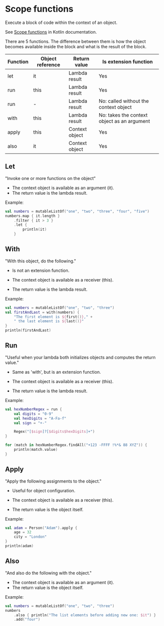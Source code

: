 # Scope functions

Execute a block of code within the context of an object.

See [Scope functions](https://kotlinlang.org/docs/scope-functions.html) in Kotlin documentation.

There are 5 functions. The difference between them is how the object becomes available inside the block
and what is the result of the block.

|Function|Object reference|Return value|Is extension function|
|---|---|---|---|
|let|it|Lambda result|Yes|
|run|this|Lambda result|Yes|
|run|-|Lambda result|No: called without the context object|
|with|this|Lambda result|No: takes the context object as an argument|
|apply|this|Context object|Yes|
|also|it|Context object|Yes|

## Let

"Invoke one or more functions on the object"

* The context object is available as an argument (it).
* The return value is the lambda result.

Example:
```kotlin
val numbers = mutableListOf("one", "two", "three", "four", "five")
numbers.map { it.length }
    .filter { it > 3 }
    .let {
        println(it)
    } 
```

## With

"With this object, do the following."

* Is not an extension function.


* The context object is available as a receiver (this).
* The return value is the lambda result.

Example:
```kotlin
val numbers = mutableListOf("one", "two", "three")
val firstAndLast = with(numbers) {
    "The first element is ${first()}," +
    " the last element is ${last()}"
}
println(firstAndLast)
```

## Run

"Useful when your lambda both initializes objects and computes the return value."

* Same as 'with', but is an extension function.


* The context object is available as a receiver (this).
* The return value is the lambda result.

Example:
```kotlin
val hexNumberRegex = run {
    val digits = "0-9"
    val hexDigits = "A-Fa-f"
    val sign = "+-"

    Regex("[$sign]?[$digits$hexDigits]+")
}

for (match in hexNumberRegex.findAll("+123 -FFFF !%*& 88 XYZ")) {
    println(match.value)
}
```

## Apply

"Apply the following assignments to the object."

* Useful for object configuration.


* The context object is available as a receiver (this).
* The return value is the object itself.

Example:
```kotlin
val adam = Person("Adam").apply {
    age = 32
    city = "London"        
}
println(adam)
```

## Also

"And also do the following with the object."

* The context object is available as an argument (it).
* The return value is the object itself.

Example:
```kotlin
val numbers = mutableListOf("one", "two", "three")
numbers
    .also { println("The list elements before adding new one: $it") }
    .add("four")
```